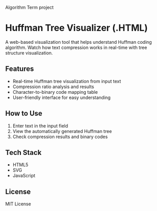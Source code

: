 Algorithm Term project

# Huffman Tree Visualizer (.HTML)

A web-based visualization tool that helps understand Huffman coding algorithm. Watch how text compression works in real-time with tree structure visualization.

## Features

- Real-time Huffman tree visualization from input text
- Compression ratio analysis and results
- Character-to-binary code mapping table
- User-friendly interface for easy understanding

## How to Use

1. Enter text in the input field
2. View the automatically generated Huffman tree
3. Check compression results and binary codes

## Tech Stack

- HTML5
- SVG
- JavaScript

## License

MIT License
